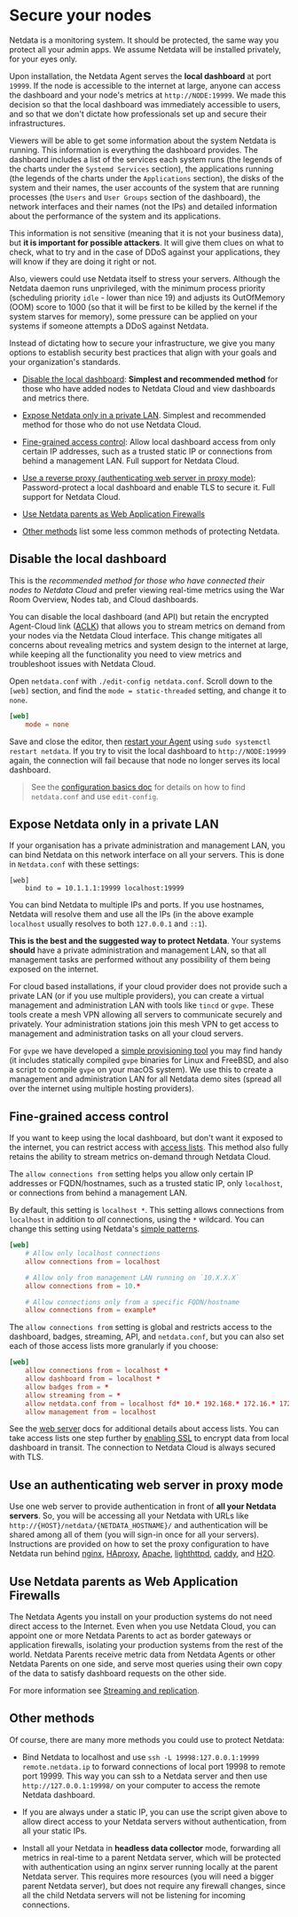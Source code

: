 # Secure your nodes

Netdata is a monitoring system. It should be protected, the same way you protect all your admin apps. We assume Netdata 
will be installed privately, for your eyes only.

Upon installation, the Netdata Agent serves the **local dashboard** at port `19999`. If the node is accessible to the
internet at large, anyone can access the dashboard and your node's metrics at `http://NODE:19999`. We made this decision
so that the local dashboard was immediately accessible to users, and so that we don't dictate how professionals set up
and secure their infrastructures. 

Viewers will be able to get some information about the system Netdata is running. This information is everything the dashboard 
provides. The dashboard includes a list of the services each system runs (the legends of the charts under the `Systemd Services` 
section),  the applications running (the legends of the charts under the `Applications` section), the disks of the system and 
their names, the user accounts of the system that are running processes (the `Users` and `User Groups` section of the dashboard), 
the network interfaces and their names (not the IPs) and detailed information about the performance of the system and its applications.

This information is not sensitive (meaning that it is not your business data), but **it is important for possible attackers**. 
It will give them clues on what to check, what to try and in the case of DDoS against your applications, they will know if they 
are doing it right or not.

Also, viewers could use Netdata itself to stress your servers. Although the Netdata daemon runs unprivileged, with the minimum 
process priority (scheduling priority `idle` - lower than nice 19) and adjusts its OutOfMemory (OOM) score to 1000 (so that it 
will be first to be killed by the kernel if the system starves for memory), some pressure can be applied on your systems if 
someone attempts a DDoS against Netdata.

Instead of dictating how to secure your infrastructure, we give you many options to establish security best practices
that align with your goals and your organization's standards.

- [Disable the local dashboard](#disable-the-local-dashboard): **Simplest and recommended method** for those who have
  added nodes to Netdata Cloud and view dashboards and metrics there.

- [Expose Netdata only in a private LAN](#expose-netdata-only-in-a-private-lan). Simplest and recommended method for those who do not use Netdata Cloud.

- [Fine-grained access control](#fine-grained-access-control): Allow local dashboard access from
  only certain IP addresses, such as a trusted static IP or connections from behind a management LAN. Full support for Netdata Cloud.

- [Use a reverse proxy (authenticating web server in proxy mode)](#use-an-authenticating-web-server-in-proxy-mode): Password-protect 
  a local dashboard and enable TLS to secure it. Full support for Netdata Cloud.

- [Use Netdata parents as Web Application Firewalls](#use-netdata-parents-as-web-application-firewalls)

- [Other methods](#other-methods) list some less common methods of protecting Netdata.

## Disable the local dashboard

This is the _recommended method for those who have connected their nodes to Netdata Cloud_ and prefer viewing real-time
metrics using the War Room Overview, Nodes tab, and Cloud dashboards.

You can disable the local dashboard (and API) but retain the encrypted Agent-Cloud link 
([ACLK](https://github.com/netdata/netdata/blob/master/aclk/README.md)) that
allows you to stream metrics on demand from your nodes via the Netdata Cloud interface. This change mitigates all
concerns about revealing metrics and system design to the internet at large, while keeping all the functionality you
need to view metrics and troubleshoot issues with Netdata Cloud.

Open `netdata.conf` with `./edit-config netdata.conf`. Scroll down to the `[web]` section, and find the `mode =
static-threaded` setting, and change it to `none`.

```conf
[web]
    mode = none
```

Save and close the editor, then [restart your Agent](https://github.com/netdata/netdata/blob/master/docs/configure/start-stop-restart.md) 
using `sudo systemctl
restart netdata`. If you try to visit the local dashboard to `http://NODE:19999` again, the connection will fail because
that node no longer serves its local dashboard.

> See the [configuration basics doc](https://github.com/netdata/netdata/blob/master/docs/configure/nodes.md) for details on how to find 
`netdata.conf` and use
> `edit-config`.

## Expose Netdata only in a private LAN

If your organisation has a private administration and management LAN, you can bind Netdata on this network interface on all your servers. 
This is done in `Netdata.conf` with these settings:

```
[web]
	bind to = 10.1.1.1:19999 localhost:19999
```

You can bind Netdata to multiple IPs and ports. If you use hostnames, Netdata will resolve them and use all the IPs 
(in the above example `localhost` usually resolves to both `127.0.0.1` and `::1`).

**This is the best and the suggested way to protect Netdata**. Your systems **should** have a private administration and management 
LAN, so that all management tasks are performed without any possibility of them being exposed on the internet.

For cloud based installations, if your cloud provider does not provide such a private LAN (or if you use multiple providers), 
you can create a virtual management and administration LAN with tools like `tincd` or `gvpe`. These tools create a mesh VPN 
allowing all servers to communicate securely and privately. Your administration stations join this mesh VPN to get access to 
management and administration tasks on all your cloud servers.

For `gvpe` we have developed a [simple provisioning tool](https://github.com/netdata/netdata-demo-site/tree/master/gvpe) you 
may find handy (it includes statically compiled `gvpe` binaries for Linux and FreeBSD, and also a script to compile `gvpe` 
on your macOS system). We use this to create a management and administration LAN for all Netdata demo sites (spread all over 
the internet using multiple hosting providers).

## Fine-grained access control

If you want to keep using the local dashboard, but don't want it exposed to the internet, you can restrict access with
[access lists](https://github.com/netdata/netdata/blob/master/web/server/README.md#access-lists). This method also fully 
retains the ability to stream metrics
on-demand through Netdata Cloud.

The `allow connections from` setting helps you allow only certain IP addresses or FQDN/hostnames, such as a trusted
static IP, only `localhost`, or connections from behind a management LAN. 

By default, this setting is `localhost *`. This setting allows connections from `localhost` in addition to _all_
connections, using the `*` wildcard. You can change this setting using Netdata's [simple
patterns](https://github.com/netdata/netdata/blob/master/src/libnetdata/simple_pattern/README.md).

```conf
[web]
    # Allow only localhost connections
    allow connections from = localhost

    # Allow only from management LAN running on `10.X.X.X`
    allow connections from = 10.*

    # Allow connections only from a specific FQDN/hostname
    allow connections from = example*
```

The `allow connections from` setting is global and restricts access to the dashboard, badges, streaming, API, and
`netdata.conf`, but you can also set each of those access lists more granularly if you choose:

```conf
[web]
    allow connections from = localhost *
    allow dashboard from = localhost *
    allow badges from = *
    allow streaming from = *
    allow netdata.conf from = localhost fd* 10.* 192.168.* 172.16.* 172.17.* 172.18.* 172.19.* 172.20.* 172.21.* 172.22.* 172.23.* 172.24.* 172.25.* 172.26.* 172.27.* 172.28.* 172.29.* 172.30.* 172.31.*
    allow management from = localhost
```

See the [web server](https://github.com/netdata/netdata/blob/master/web/server/README.md#access-lists) docs for additional details
about access lists. You can take
access lists one step further by [enabling SSL](https://github.com/netdata/netdata/blob/master/web/server/README.md#enabling-tls-support) to encrypt data from local
dashboard in transit. The connection to Netdata Cloud is always secured with TLS.

## Use an authenticating web server in proxy mode

Use one web server to provide authentication in front of **all your Netdata servers**. So, you will be accessing all your Netdata with 
URLs like `http://{HOST}/netdata/{NETDATA_HOSTNAME}/` and authentication will be shared among all of them (you will sign-in once for all your servers). 
Instructions are provided on how to set the proxy configuration to have Netdata run behind 
[nginx](https://github.com/netdata/netdata/blob/master/docs/Running-behind-nginx.md), 
[HAproxy](https://github.com/netdata/netdata/blob/master/docs/Running-behind-haproxy.md), 
[Apache](https://github.com/netdata/netdata/blob/master/docs/Running-behind-apache.md), 
[lighthttpd](https://github.com/netdata/netdata/blob/master/docs/Running-behind-lighttpd.md), 
[caddy](https://github.com/netdata/netdata/blob/master/docs/Running-behind-caddy.md), and
[H2O](https://github.com/netdata/netdata/blob/master/docs/Running-behind-h2o.md).

## Use Netdata parents as Web Application Firewalls

The Netdata Agents you install on your production systems do not need direct access to the Internet. Even when you use 
Netdata Cloud, you can appoint one or more Netdata Parents to act as border gateways or application firewalls, isolating 
your production systems from the rest of the world. Netdata 
Parents receive metric data from Netdata Agents or other Netdata Parents on one side, and serve most queries using their own 
copy of the data to satisfy dashboard requests on the other side.

For more information see [Streaming and replication](https://github.com/netdata/netdata/blob/master/docs/metrics-storage-management/enable-streaming.md).

## Other methods

Of course, there are many more methods you could use to protect Netdata:

-   Bind Netdata to localhost and use `ssh -L 19998:127.0.0.1:19999 remote.netdata.ip` to forward connections of local port 19998 to remote port 19999. 
This way you can ssh to a Netdata server and then use `http://127.0.0.1:19998/` on your computer to access the remote Netdata dashboard.

-   If you are always under a static IP, you can use the script given above to allow direct access to your Netdata servers without authentication, 
from all your static IPs.

-   Install all your Netdata in **headless data collector** mode, forwarding all metrics in real-time to a parent
    Netdata server, which will be protected with authentication using an nginx server running locally at the parent
    Netdata server. This requires more resources (you will need a bigger parent Netdata server), but does not require
    any firewall changes, since all the child Netdata servers will not be listening for incoming connections.
